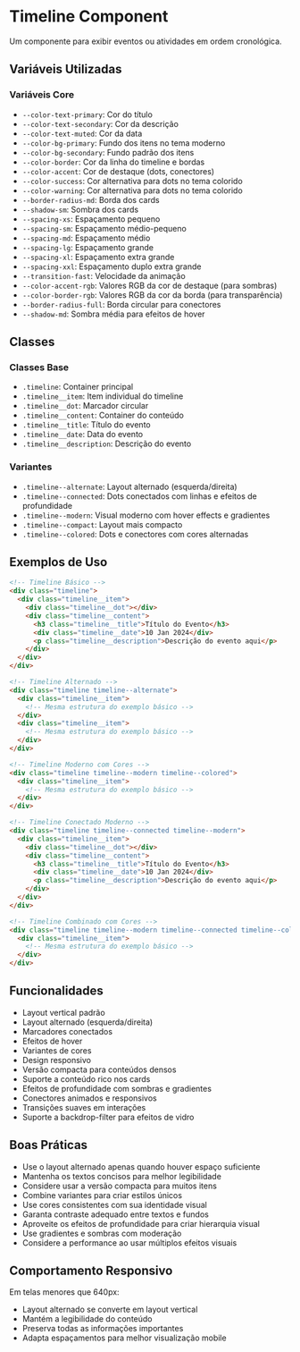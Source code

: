 # Timeline Component

Um componente para exibir eventos ou atividades em ordem cronológica.

## Variáveis Utilizadas

### Variáveis Core
- `--color-text-primary`: Cor do título
- `--color-text-secondary`: Cor da descrição
- `--color-text-muted`: Cor da data
- `--color-bg-primary`: Fundo dos itens no tema moderno
- `--color-bg-secondary`: Fundo padrão dos itens
- `--color-border`: Cor da linha do timeline e bordas
- `--color-accent`: Cor de destaque (dots, conectores)
- `--color-success`: Cor alternativa para dots no tema colorido
- `--color-warning`: Cor alternativa para dots no tema colorido
- `--border-radius-md`: Borda dos cards
- `--shadow-sm`: Sombra dos cards
- `--spacing-xs`: Espaçamento pequeno
- `--spacing-sm`: Espaçamento médio-pequeno
- `--spacing-md`: Espaçamento médio
- `--spacing-lg`: Espaçamento grande
- `--spacing-xl`: Espaçamento extra grande
- `--spacing-xxl`: Espaçamento duplo extra grande
- `--transition-fast`: Velocidade da animação
- `--color-accent-rgb`: Valores RGB da cor de destaque (para sombras)
- `--color-border-rgb`: Valores RGB da cor da borda (para transparência)
- `--border-radius-full`: Borda circular para conectores
- `--shadow-md`: Sombra média para efeitos de hover

## Classes

### Classes Base
- `.timeline`: Container principal
- `.timeline__item`: Item individual do timeline
- `.timeline__dot`: Marcador circular
- `.timeline__content`: Container do conteúdo
- `.timeline__title`: Título do evento
- `.timeline__date`: Data do evento
- `.timeline__description`: Descrição do evento

### Variantes
- `.timeline--alternate`: Layout alternado (esquerda/direita)
- `.timeline--connected`: Dots conectados com linhas e efeitos de profundidade
- `.timeline--modern`: Visual moderno com hover effects e gradientes
- `.timeline--compact`: Layout mais compacto
- `.timeline--colored`: Dots e conectores com cores alternadas

## Exemplos de Uso

```html
<!-- Timeline Básico -->
<div class="timeline">
  <div class="timeline__item">
    <div class="timeline__dot"></div>
    <div class="timeline__content">
      <h3 class="timeline__title">Título do Evento</h3>
      <div class="timeline__date">10 Jan 2024</div>
      <p class="timeline__description">Descrição do evento aqui</p>
    </div>
  </div>
</div>

<!-- Timeline Alternado -->
<div class="timeline timeline--alternate">
  <div class="timeline__item">
    <!-- Mesma estrutura do exemplo básico -->
  </div>
  <div class="timeline__item">
    <!-- Mesma estrutura do exemplo básico -->
  </div>
</div>

<!-- Timeline Moderno com Cores -->
<div class="timeline timeline--modern timeline--colored">
  <div class="timeline__item">
    <!-- Mesma estrutura do exemplo básico -->
  </div>
</div>

<!-- Timeline Conectado Moderno -->
<div class="timeline timeline--connected timeline--modern">
  <div class="timeline__item">
    <div class="timeline__dot"></div>
    <div class="timeline__content">
      <h3 class="timeline__title">Título do Evento</h3>
      <div class="timeline__date">10 Jan 2024</div>
      <p class="timeline__description">Descrição do evento aqui</p>
    </div>
  </div>
</div>

<!-- Timeline Combinado com Cores -->
<div class="timeline timeline--modern timeline--connected timeline--colored">
  <div class="timeline__item">
    <!-- Mesma estrutura do exemplo básico -->
  </div>
</div>
```

## Funcionalidades
- Layout vertical padrão
- Layout alternado (esquerda/direita)
- Marcadores conectados
- Efeitos de hover
- Variantes de cores
- Design responsivo
- Versão compacta para conteúdos densos
- Suporte a conteúdo rico nos cards
- Efeitos de profundidade com sombras e gradientes
- Conectores animados e responsivos
- Transições suaves em interações
- Suporte a backdrop-filter para efeitos de vidro

## Boas Práticas
- Use o layout alternado apenas quando houver espaço suficiente
- Mantenha os textos concisos para melhor legibilidade
- Considere usar a versão compacta para muitos itens
- Combine variantes para criar estilos únicos
- Use cores consistentes com sua identidade visual
- Garanta contraste adequado entre textos e fundos
- Aproveite os efeitos de profundidade para criar hierarquia visual
- Use gradientes e sombras com moderação
- Considere a performance ao usar múltiplos efeitos visuais

## Comportamento Responsivo
Em telas menores que 640px:
- Layout alternado se converte em layout vertical
- Mantém a legibilidade do conteúdo
- Preserva todas as informações importantes
- Adapta espaçamentos para melhor visualização mobile